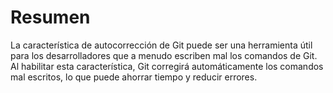 # Resumen

La característica de autocorrección de Git puede ser una herramienta útil para los desarrolladores que a menudo escriben mal los comandos de Git. Al habilitar esta característica, Git corregirá automáticamente los comandos mal escritos, lo que puede ahorrar tiempo y reducir errores.

